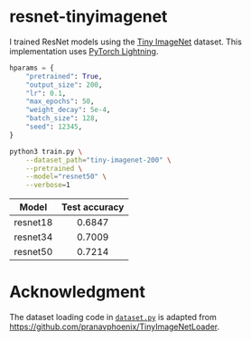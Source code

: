 # resnet-tinyimagenet

I trained ResNet models using the [Tiny ImageNet](https://www.kaggle.com/c/tiny-imagenet) dataset. This implementation uses [PyTorch Lightning](https://github.com/PyTorchLightning/pytorch-lightning).

```python
hparams = {
    "pretrained": True,
    "output_size": 200,
    "lr": 0.1,
    "max_epochs": 50,
    "weight_decay": 5e-4,
    "batch_size": 128,
    "seed": 12345,
}
```

```bash
python3 train.py \
    --dataset_path="tiny-imagenet-200" \
    --pretrained \
    --model="resnet50" \
    --verbose=1
```


|  Model   | Test accuracy |
| :------: | :-----------: |
| resnet18 |    0.6847     |
| resnet34 |    0.7009     |
| resnet50 |    0.7214     |


# Acknowledgment

The dataset loading code in [`dataset.py`](dataset.py) is adapted from https://github.com/pranavphoenix/TinyImageNetLoader.